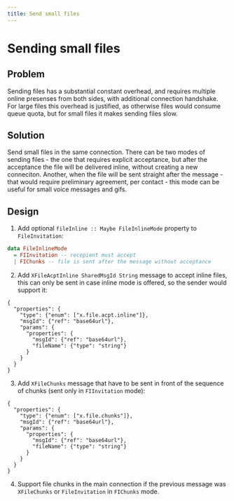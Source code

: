 ```yaml
---
title: Send small files
---
```

# Sending small files

## Problem

Sending files has a substantial constant overhead, and requires multiple online presenses from both sides, with additional connection handshake. For large files this overhead is justified, as otherwise files would consume queue quota, but for small files it makes sending files slow.

## Solution

Send small files in the same connection. There can be two modes of sending files - the one that requires explicit acceptance, but after the acceptance the file will be delivered inline, without creating a new conneciton. Another, when the file will be sent straight after the message - that would require preliminary agreement, per contact - this mode can be useful for small voice messages and gifs.

## Design

1. Add optional `fileInline :: Maybe FileInlineMode` property to `FileInvitation`:

```haskell
data FileInlineMode
  = FIInvitation -- recepient must accept
  | FIChunks -- file is sent after the message without acceptance
```

2. Add `XFileAcptInline SharedMsgId String` message to accept inline files, this can only be sent in case inline mode is offered, so the sender would support it:

```
{
  "properties": {
    "type": {"enum": ["x.file.acpt.inline"]},
    "msgId": {"ref": "base64url"},
    "params": {
      "properties": {
        "msgId": {"ref": "base64url"},
        "fileName": {"type": "string"}
      }
    }
  }
}
```

3. Add `XFileChunks` message that have to be sent in front of the sequence of chunks (sent only in `FIInvitation` mode):

```
{
  "properties": {
    "type": {"enum": ["x.file.chunks"]},
    "msgId": {"ref": "base64url"},
    "params": {
      "properties": {
        "msgId": {"ref": "base64url"},
        "fileName": {"type": "string"}
      }
    }
  }
}
```

4. Support file chunks in the main connection if the previous message was `XFileChunks` or `FileInvitation` in `FIChunks` mode.
